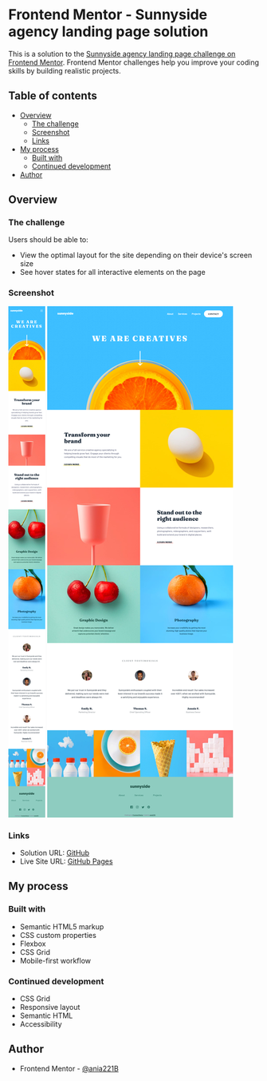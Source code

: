 # Frontend Mentor - Sunnyside agency landing page solution

This is a solution to the [Sunnyside agency landing page challenge on Frontend Mentor](https://www.frontendmentor.io/challenges/sunnyside-agency-landing-page-7yVs3B6ef). Frontend Mentor challenges help you improve your coding skills by building realistic projects.

## Table of contents

- [Overview](#overview)
  - [The challenge](#the-challenge)
  - [Screenshot](#screenshot)
  - [Links](#links)
- [My process](#my-process)
  - [Built with](#built-with)
  - [Continued development](#continued-development)
- [Author](#author)

## Overview

### The challenge

Users should be able to:

- View the optimal layout for the site depending on their device's screen size
- See hover states for all interactive elements on the page

### Screenshot

![Mobile View](./screenshots/Frontend-Mentor-Sunnyside-agency-landing-page-mobile.png)
![Desktop View](./screenshots/Frontend-Mentor-Sunnyside-agency-landing-page-desktop.png)

### Links

- Solution URL: [GitHub](https://github.com/ania221B/sunnyside-agency-langing-page)
- Live Site URL: [GitHub Pages](https://ania221b.github.io/sunnyside-agency-langing-page/)

## My process

### Built with

- Semantic HTML5 markup
- CSS custom properties
- Flexbox
- CSS Grid
- Mobile-first workflow

### Continued development

- CSS Grid
- Responsive layout
- Semantic HTML
- Accessibility

## Author

- Frontend Mentor - [@ania221B](https://www.frontendmentor.io/profile/ania221B)
